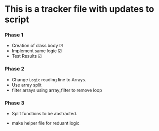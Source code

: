 # This is a tracker file with updates to script

### Phase 1 

-  Creation of class body &#9745;
-  Implement same logic &#9745;
-  Test Results &#9745;


### Phase 2

- Change `Logic` reading line to Arrays.
- Use array split 
- filter arrays using array_filter to remove loop


### Phase 3 

- Split functions to be  abstracted.

- make helper file for reduant logic 
